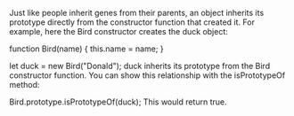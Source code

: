 Just like people inherit genes from their parents, an object inherits its prototype directly from the constructor function that created it. For example, here the Bird constructor creates the duck object:

function Bird(name) {
  this.name = name;
}

let duck = new Bird("Donald");
duck inherits its prototype from the Bird constructor function. You can show this relationship with the isPrototypeOf method:

Bird.prototype.isPrototypeOf(duck);
This would return true.